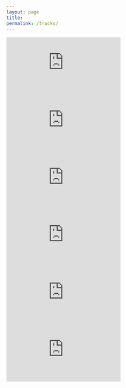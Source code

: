 ```yaml
---
layout: page
title: 
permalink: /tracks/
---
```



<div class="tracks">

<iframe src="https://www.youtube-nocookie.com/embed/adPpG0Dnxeg?controls=0" frameborder="0" allow="accelerometer; autoplay; encrypted-media; gyroscope; picture-in-picture" allowfullscreen></iframe>

<iframe src="https://www.youtube-nocookie.com/embed/RfAHBVMguDQ?controls=0" frameborder="0" allow="accelerometer; autoplay; encrypted-media; gyroscope; picture-in-picture" allowfullscreen></iframe>

<iframe src="https://www.youtube-nocookie.com/embed/PHdU5sHigYQ?controls=0" frameborder="0" allow="accelerometer; autoplay; encrypted-media; gyroscope; picture-in-picture" allowfullscreen></iframe>

<iframe src="https://www.youtube-nocookie.com/embed/SGL50Qic_Z0?controls=0" frameborder="0" allow="accelerometer; autoplay; encrypted-media; gyroscope; picture-in-picture" allowfullscreen></iframe>

<iframe src="https://www.youtube-nocookie.com/embed/PoPL7BExSQU?controls=0" frameborder="0" allow="accelerometer; autoplay; encrypted-media; gyroscope; picture-in-picture" allowfullscreen></iframe>

<iframe src="https://www.youtube-nocookie.com/embed/Obim8BYGnOE?controls=0" frameborder="0" allow="accelerometer; autoplay; encrypted-media; gyroscope; picture-in-picture" allowfullscreen></iframe>


</div>